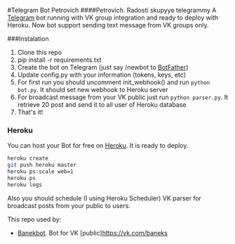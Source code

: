 #Telegram Bot Petrovich
####Petrovich. Radosti skupyye telegrammy
A [Telegram](https://telegram.org/) bot running with VK group integration and ready to deploy with Heroku.
Now bot support sending text message from VK groups only.

###Instalation
1. Clone this repo
2. pip install -r requirements.txt
3. Create the bot on Telegram (just say /newbot to [BotFather](https://core.telegram.org/bots#botfather))
4. Update config.py with your information (tokens, keys, etc)
5. For first run you should uncomment init_webhook() and run `python bot.py`. It should set new webhook to Heroku server
6. For broadcast message from your VK public just run `python parser.py`. It retrieve 20 post and send it to all user of Heroku database
7. That's it!

### Heroku
You can host your Bot for free on [Heroku](http://heroku.com). It is ready to deploy.

```bash
heroku create
git push heroku master
heroku ps:scale web=1
heroku ps
heroku logs
```

Also you should schedule (I using Heroku Scheduler) VK parser for broadcast posts from your public to users.

This repo used by: 
* [Banekbot](http://telegram.me/banekbot). Bot for VK [public]https://vk.com/baneks